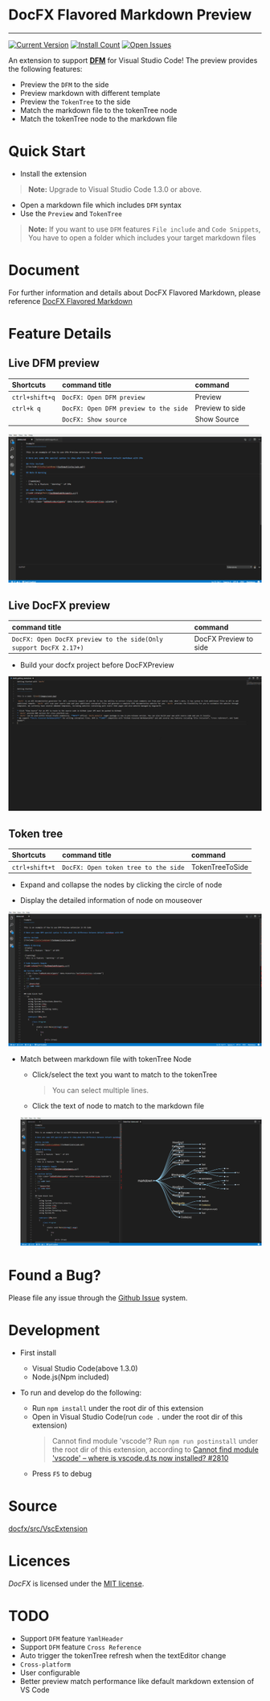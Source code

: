 # DocFX Flavored Markdown Preview
------------

[![Current Version](https://vsmarketplacebadge.apphb.com/version/docfxsvc.DocFX.svg)](https://marketplace.visualstudio.com/items?itemName=docfxsvc.DocFX)
[![Install Count](https://vsmarketplacebadge.apphb.com/installs/docfxsvc.DocFX.svg)](https://marketplace.visualstudio.com/items?itemName=docfxsvc.DocFX)
[![Open Issues](https://vsmarketplacebadge.apphb.com/rating/docfxsvc.DocFX.svg) ](https://marketplace.visualstudio.com/items?itemName=docfxsvc.DocFX)

An extension to support [**DFM**](https://dotnet.github.io/docfx/spec/docfx_flavored_markdown.html) for Visual Studio Code! The preview provides the following features:

* Preview the `DFM` to the side
* Preview markdown with different template
* Preview the `TokenTree` to the side
* Match the markdown file to the tokenTree node
* Match the tokenTree node to the markdown file

# Quick Start
* Install the extension
> **Note:** Upgrade to Visual Studio Code 1.3.0 or above.
* Open a markdown file which includes `DFM` syntax
* Use the `Preview` and `TokenTree`
> **Note:** If you want to use `DFM` features `File include` and `Code Snippets`, You have to open a folder which includes your target markdown files

# Document
For further information and details about DocFX Flavored Markdown, please reference [DocFX Flavored Markdown](https://dotnet.github.io/docfx/spec/docfx_flavored_markdown.html)

# Feature Details
## Live DFM preview
| Shortcuts | command title | command |
|:-------|:--------|:--------|
| `ctrl+shift+q` | `DocFX: Open DFM preview` | Preview  |
| `ctrl+k q` | `DocFX: Open DFM preview to the side` | Preview to side |
|  | `DocFX: Show source` | Show Source |

  ![PreviewToside](https://github.com/dotnet/docfx/raw/master/tools/VscExtension/images/previewToSide.gif)

## Live DocFX preview
| command title | command |
|:--------|:--------|
| `DocFX: Open DocFX preview to the side(Only support DocFX 2.17+)` | DocFX Preview to side |

  - Build your docfx project before DocFXPreview

  ![DocFXPreview](https://github.com/dotnet/docfx/raw/master/tools/VscExtension/images/DocFXPreview.gif)

## Token tree
| Shortcuts | command title | command |
|:-------|:--------|:--------|
| `ctrl+shift+t` | `DocFX: Open token tree to the side` | TokenTreeToSide  |

  - Expand and collapse the nodes by clicking the circle of node

  - Display the detailed information of node on mouseover

  ![TokenTree](https://github.com/dotnet/docfx/raw/master/tools/VscExtension/images/Tokentree.gif)

- Match between markdown file with tokenTree Node
  - Click/select the text you want to match to the tokenTree
    > You can select multiple lines.
  - Click the text of node to match to the markdown file

  ![Match](https://github.com/dotnet/docfx/raw/master/tools/VscExtension/images/Match.gif)

# Found a Bug?
Please file any issue through the [Github Issue](https://github.com/dotnet/docfx/issues) system.

# Development
* First install
  * Visual Studio Code(above 1.3.0)
  * Node.js(Npm included)

* To run and develop do the following:
  * Run  `npm install` under the root dir of this extension
  * Open in Visual Studio Code(run `code .` under the root dir of this extension)
    > Cannot find module 'vscode'? Run `npm run postinstall` under the root dir of this extension, according to [Cannot find module 'vscode' – where is vscode.d.ts now installed? #2810](https://github.com/Microsoft/vscode/issues/2810)
  * Press `F5` to debug

# Source
[docfx/src/VscExtension](https://github.com/dotnet/docfx/tree/dev/tools/VscExtension)

# Licences
*DocFX* is licensed under the [MIT license](LICENSE).

# TODO
* Support `DFM` feature `YamlHeader`
* Support `DFM` feature `Cross Reference`
* Auto trigger the tokenTree refresh when the textEditor change
* `Cross-platform`
* User configurable
* Better preview match performance like default markdown extension of VS Code
